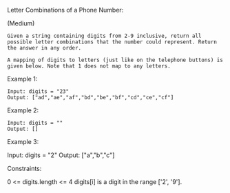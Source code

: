 Letter Combinations of a Phone Number:

(Medium)

    Given a string containing digits from 2-9 inclusive, return all possible letter combinations that the number could represent. Return the answer in any order.

    A mapping of digits to letters (just like on the telephone buttons) is given below. Note that 1 does not map to any letters.

Example 1:

    Input: digits = "23"
    Output: ["ad","ae","af","bd","be","bf","cd","ce","cf"]

Example 2:

    Input: digits = ""
    Output: []

Example 3:

Input: digits = "2"
Output: ["a","b","c"]
 
Constraints:

0 <= digits.length <= 4
digits[i] is a digit in the range ['2', '9'].
